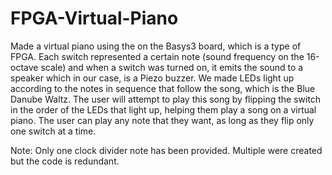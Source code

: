 # FPGA-Virtual-Piano
Made a virtual piano using the on the Basys3 board, which is a type of FPGA. Each switch represented a certain note (sound frequency on the 16-octave scale) and when a switch was turned on, it emits the sound to a speaker which in our case, is a Piezo buzzer. We made LEDs light up according to the notes in sequence that follow the song, which is the Blue Danube Waltz. The user will attempt to play this song by flipping the switch in the order of the LEDs that light up, helping them play a song on a virtual piano. The user can play any note that they want, as long as they flip only one switch at a time.

Note: Only one clock divider note has been provided. Multiple were created but the code is redundant.
